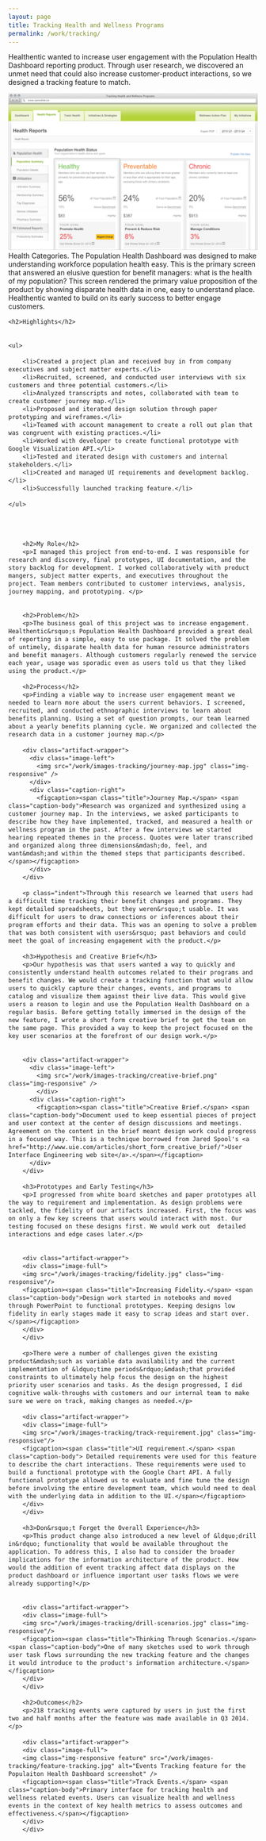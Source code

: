 ```yaml
---
layout: page
title: Tracking Health and Wellness Programs
permalink: /work/tracking/
---
```


<p class="lead">Healthentic wanted to increase user engagement with the Population Health Dashboard reporting product. Through user research, we discovered an unmet need that could also increase customer-product interactions, so we designed a tracking feature to match.</p>

<div>
    <div class="artifact-wrapper">
    <div class="image-full">
    <img class="img-responsive feature" src="/work/images-tracking/feature-categories.jpg" alt="Events Tracking feature for the Populaiton Health Dashboard screenshot" />
    <figcaption><span class="title">Health Categories.</span> <span class="caption-body">The Population Health Dashboard was designed to make understanding workforce population health easy. This is the primary screen that answered an elusive question for benefit managers: what is the health of my population? This screen rendered the primary value proposition of the product by showing disparate health data in one, easy to understand place. Healthentic wanted to build on its early success to better engage customers.</span></figcaption>
    </div>
    </div>


    <h2>Highlights</h2>


    <ul>

        <li>Created a project plan and received buy in from company executives and subject matter experts.</li>
        <li>Recruited, screened, and conducted user interviews with six customers and three potential customers.</li>
        <li>Analyzed transcripts and notes, collaborated with team to create customer journey map.</li>
        <li>Proposed and iterated design solution through paper prototyping and wireframes.</li>
        <li>Teamed with account management to create a roll out plan that was congruent with existing practices.</li>
        <li>Worked with developer to create functional prototype with Google Visualization API.</li>
        <li>Tested and iterated design with customers and internal stakeholders.</li>
        <li>Created and managed UI requirements and development backlog.</li>
        <li>Successfully launched tracking feature.</li>

    </ul>




        <h2>My Role</h2>
        <p>I managed this project from end-to-end. I was responsible for research and discovery, final prototypes, UI documentation, and the story backlog for development. I worked collaboratively with product mangers, subject matter experts, and executives throughout the project. Team members contributed to customer interviews, analysis, journey mapping, and prototyping. </p>


        <h2>Problem</h2>
        <p>The business goal of this project was to increase engagement. Healthentic&rsquo;s Population Health Dashboard provided a great deal of reporting in a simple, easy to use package. It solved the problem of untimely, disparate health data for human resource administrators and benefit managers. Although customers regularly renewed the service each year, usage was sporadic even as users told us that they liked using the product.</p>

        <h2>Process</h2>
        <p>Finding a viable way to increase user engagement meant we needed to learn more about the users current behaviors. I screened, recruited, and conducted ethnographic interviews to learn about benefits planning. Using a set of question prompts, our team learned about a yearly benefits planning cycle. We organized and collected the research data in a customer journey map.</p>

        <div class="artifact-wrapper">
          <div class="image-left">
            <img src="/work/images-tracking/journey-map.jpg" class="img-responsive" />
          </div>
          <div class="caption-right">
            <figcaption><span class="title">Journey Map.</span> <span class="caption-body">Research was organized and synthesized using a customer journey map. In the interviews, we asked participants to describe how they have implemented, tracked, and measured a health or wellness program in the past. After a few interviews we started hearing repeated themes in the process. Quotes were later transcribed and organized along three dimensions&mdash;do, feel, and want&mdash;and within the themed steps that participants described.</span></figcaption>
          </div>
        </div>

        <p class="indent">Through this research we learned that users had a difficult time tracking their benefit changes and programs. They kept detailed spreadsheets, but they weren&rsquo;t usable. It was difficult for users to draw connections or inferences about their program efforts and their data. This was an opening to solve a problem that was both consistent with users&rsquo; past behaviors and could meet the goal of increasing engagement with the product.</p>

        <h3>Hypothesis and Creative Brief</h3>
        <p>Our hypothesis was that users wanted a way to quickly and consistently understand health outcomes related to their programs and benefit changes. We would create a tracking function that would allow users to quickly capture their changes, events, and programs to catalog and visualize them against their live data. This would give users a reason to login and use the Population Health Dashboard on a regular basis. Before getting totally immersed in the design of the new feature, I wrote a short form creative brief to get the team on the same page. This provided a way to keep the project focused on the key user scenarios at the forefront of our design work.</p>


        <div class="artifact-wrapper">
          <div class="image-left">
            <img src="/work/images-tracking/creative-brief.png" class="img-responsive" />
            </div>
          <div class="caption-right">
            <figcaption><span class="title">Creative Brief.</span> <span class="caption-body">Document used to keep essential pieces of project and user context at the center of design discussions and meetings. Agreement on the content in the brief meant design work could progress in a focused way. This is a technique borrowed from Jared Spool's <a href="http://www.uie.com/articles/short_form_creative_brief/">User Interface Engineering web site</a>.</span></figcaption>
          </div>
        </div>

        <h3>Prototypes and Early Testing</h3>
        <p>I progressed from white board sketches and paper prototypes all the way to requirement and implementation. As design problems were tackled, the fidelity of our artifacts increased. First, the focus was on only a few key screens that users would interact with most. Our testing focused on these designs first. We would work out  detailed interactions and edge cases later.</p>


        <div class="artifact-wrapper">
        <div class="image-full">
        <img src="/work/images-tracking/fidelity.jpg" class="img-responsive"/>
        <figcaption><span class="title">Increasing Fidelity.</span> <span class="caption-body">Design work started in notebooks and moved through PowerPoint to functional prototypes. Keeping designs low fidelity in early stages made it easy to scrap ideas and start over.</span></figcaption>
        </div>
        </div>

        <p>There were a number of challenges given the existing product&mdash;such as variable data availability and the current implementation of &ldquo;time periods&rdquo;&mdash;that provided constraints to ultimately help focus the design on the highest priority user scenarios and tasks. As the design progressed, I did cognitive walk-throughs with customers and our internal team to make sure we were on track, making changes as needed.</p>

        <div class="artifact-wrapper">
        <div class="image-full">
        <img src="/work/images-tracking/track-requirement.jpg" class="img-responsive"/>
        <figcaption><span class="title">UI requirement.</span> <span class="caption-body"> Detailed requirements were used for this feature to describe the chart interactions. These requirements were used to build a functional prototype with the Google Chart API. A fully functional prototype allowed us to evaluate and fine tune the design before involving the entire development team, which would need to deal with the underlying data in addition to the UI.</span></figcaption>
        </div>
        </div>

        <h3>Don&rsquo;t Forget the Overall Experience</h3>
        <p>This product change also introduced a new level of &ldquo;drill in&rdquo; functionality that would be available throughout the application. To address this, I also had to consider the broader implications for the information architecture of the product. How would the addition of event tracking affect data displays on the product dashboard or influence important user tasks flows we were already supporting?</p>


        <div class="artifact-wrapper">
        <div class="image-full">
        <img src="/work/images-tracking/drill-scenarios.jpg" class="img-responsive"/>
        <figcaption><span class="title">Thinking Through Scenarios.</span> <span class="caption-body">One of many sketches used to work through user task flows surrounding the new tracking feature and the changes it would introduce to the product's information architecture.</span></figcaption>
        </div>
        </div>

        <h2>Outcomes</h2>
        <p>218 tracking events were captured by users in just the first two and half months after the feature was made available in Q3 2014.</p>

        <div class="artifact-wrapper">
        <div class="image-full">
        <img class="img-responsive feature" src="/work/images-tracking/feature-tracking.jpg" alt="Events Tracking feature for the Populaiton Health Dashboard screenshot" />
        <figcaption><span class="title">Track Events.</span> <span class="caption-body">Primary interface for tracking health and wellness related events. Users can visualize health and wellness events in the context of key health metrics to assess outcomes and effectiveness.</span></figcaption>
        </div>
        </div>
